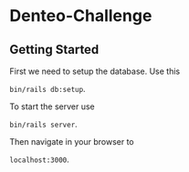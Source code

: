 # Denteo-Challenge

## Getting Started

First we need to setup the database. Use this

`bin/rails db:setup`.

To start the server use

`bin/rails server`.

Then navigate in your browser to

`localhost:3000`.
